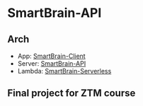 # SmartBrain-API

## Arch

-   App: [SmartBrain-Client](https://github.com/waldnershih/smart-brain-client)
-   Server: [SmartBrain-API](https://github.com/waldnershih/smart-brain-server)
-   Lambda: [SmartBrain-Serverless](https://github.com/waldnershih/smart-brain-serverless)

## Final project for ZTM course
